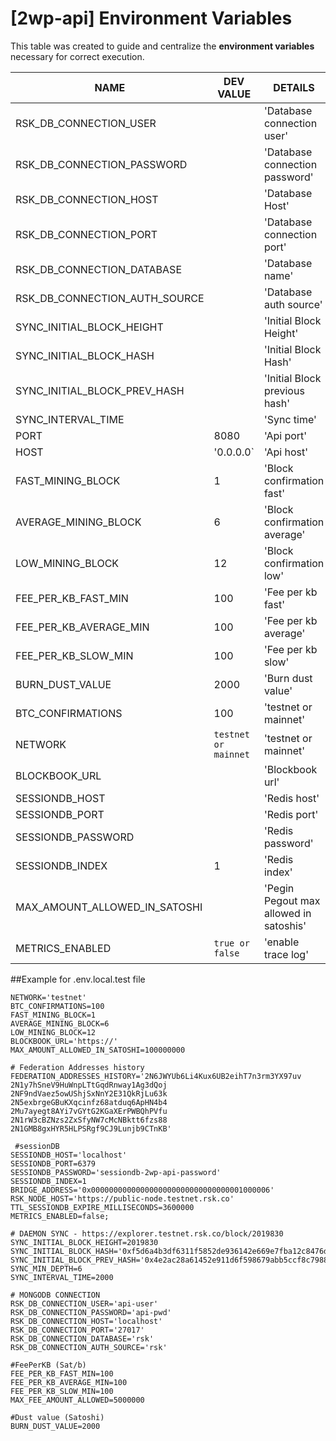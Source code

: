 # [2wp-api] Environment Variables
This table was created to guide and centralize the **environment variables** necessary for correct execution.

|NAME                          |DEV VALUE                      |DETAILS                                                  |
|------------------------------|-------------------------------|---------------------------------------------------------|
|RSK_DB_CONNECTION_USER        |                               |'Database connection user'                               |
|RSK_DB_CONNECTION_PASSWORD    |                               |'Database connection password'                           |
|RSK_DB_CONNECTION_HOST        |                               |'Database Host'                                          |
|RSK_DB_CONNECTION_PORT        |                               |'Database connection port'                               |
|RSK_DB_CONNECTION_DATABASE    |                               |'Database name'                                          |
|RSK_DB_CONNECTION_AUTH_SOURCE |                               |'Database auth source'                                   |
|SYNC_INITIAL_BLOCK_HEIGHT     |                               |'Initial Block Height'                                   |
|SYNC_INITIAL_BLOCK_HASH       |                               |'Initial Block Hash'                                     |
|SYNC_INITIAL_BLOCK_PREV_HASH  |                               |'Initial Block previous hash'                            |
|SYNC_INTERVAL_TIME            |                               |'Sync time'                                              |
|PORT                          |8080                           |'Api port'                                               |
|HOST                          |'0.0.0.0`                      |'Api host'                                               |
|FAST_MINING_BLOCK             |1                              |'Block confirmation fast'                                |
|AVERAGE_MINING_BLOCK          |6                              |'Block confirmation average'                             |
|LOW_MINING_BLOCK              |12                             |'Block confirmation low'                                 |
|FEE_PER_KB_FAST_MIN           |100                            |'Fee per kb fast'                                        |
|FEE_PER_KB_AVERAGE_MIN        |100                            |'Fee per kb average'                                     |
|FEE_PER_KB_SLOW_MIN           |100                            |'Fee per kb slow'                                        |
|BURN_DUST_VALUE               |2000                           |'Burn dust value'                                        |
|BTC_CONFIRMATIONS             |100                            |'testnet or mainnet'                                     |
|NETWORK                       |`testnet or mainnet`           |'testnet or mainnet'                                     |
|BLOCKBOOK_URL                 |                               |'Blockbook url'                                          |
|SESSIONDB_HOST                |                               |'Redis host'                                             |
|SESSIONDB_PORT                |                               |'Redis port'                                             |
|SESSIONDB_PASSWORD            |                               |'Redis password'                                         |
|SESSIONDB_INDEX               |1                              |'Redis index'                                            |
|MAX_AMOUNT_ALLOWED_IN_SATOSHI |                               |'Pegin Pegout max allowed in satoshis'                   |
|METRICS_ENABLED               |`true or false`                |'enable trace log'                                       |


##Example for .env.local.test file

```dotenv
NETWORK='testnet'
BTC_CONFIRMATIONS=100
FAST_MINING_BLOCK=1
AVERAGE_MINING_BLOCK=6
LOW_MINING_BLOCK=12
BLOCKBOOK_URL='https://'
MAX_AMOUNT_ALLOWED_IN_SATOSHI=100000000

# Federation Addresses history
FEDERATION_ADDRESSES_HISTORY='2N6JWYUb6Li4Kux6UB2eihT7n3rm3YX97uv 2N1y7hSneV9HuWnpLTtGqdRnway1Ag3dQoj 2NF9ndVaez5owUShjSxNnY2E31QkRjLu63k 2N5exbrgeGBuKXqcinfz68atduq6ApHN4b4 2Mu7ayegt8AYi7vGYtG2KGaXErPWBQhPVfu 2N1rW3cBZNzs2ZxSfyNW7cMcNBktt6fzs88 2N1GMB8gxHYR5HLPSRgf9CJ9Lunjb9CTnKB'

 #sessionDB
SESSIONDB_HOST='localhost'
SESSIONDB_PORT=6379
SESSIONDB_PASSWORD='sessiondb-2wp-api-password'
SESSIONDB_INDEX=1
BRIDGE_ADDRESS='0x0000000000000000000000000000000001000006'
RSK_NODE_HOST='https://public-node.testnet.rsk.co'
TTL_SESSIONDB_EXPIRE_MILLISECONDS=3600000
METRICS_ENABLED=false;

# DAEMON SYNC - https://explorer.testnet.rsk.co/block/2019830
SYNC_INITIAL_BLOCK_HEIGHT=2019830
SYNC_INITIAL_BLOCK_HASH='0xf5d6a4b3df6311f5852de936142e669e7fba12c8476dc22d8a9c88267e78aee3'
SYNC_INITIAL_BLOCK_PREV_HASH='0x4e2ac28a61452e911d6f598679abb5ccf8c7988e773e30bfa0891a4e722a2961'
SYNC_MIN_DEPTH=6
SYNC_INTERVAL_TIME=2000

# MONGODB CONNECTION
RSK_DB_CONNECTION_USER='api-user'
RSK_DB_CONNECTION_PASSWORD='api-pwd'
RSK_DB_CONNECTION_HOST='localhost'
RSK_DB_CONNECTION_PORT='27017'
RSK_DB_CONNECTION_DATABASE='rsk'
RSK_DB_CONNECTION_AUTH_SOURCE='rsk'

#FeePerKB (Sat/b)
FEE_PER_KB_FAST_MIN=100
FEE_PER_KB_AVERAGE_MIN=100
FEE_PER_KB_SLOW_MIN=100
MAX_FEE_AMOUNT_ALLOWED=5000000

#Dust value (Satoshi)
BURN_DUST_VALUE=2000
```